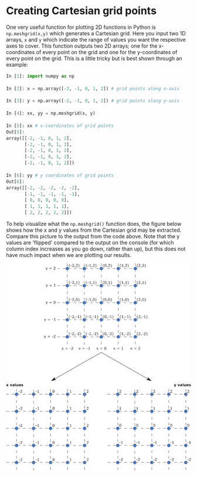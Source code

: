 # Creating Cartesian grid points

One very useful function for plotting 2D functions in Python is `np.meshgrid(x,y)` which generates a Cartesian grid.  Here you input two 1D arrays, `x` and `y` which indicate the range of values you want the respective axes to cover. This function outputs two 2D arrays; one for the x-coordinates of every point on the grid and one for the y-coordinates of every point on the grid.  This is a little tricky but is best shown through an example:

``` python
In [1]: import numpy as np

In [2]: x = np.array([-2, -1, 0, 1, 2]) # grid points along x-axis

In [3]: y = np.array([-2, -1, 0, 1, 2]) # grid points along y-axis

In [4]: xx, yy = np.meshgrid(x, y)

In [5]: xx # x-coordinates of grid points
Out[5]:
array([[-2, -1, 0, 1, 2],
       [-2, -1, 0, 1, 2],
       [-2, -1, 0, 1, 2],
       [-2, -1, 0, 1, 2],
       [-2, -1, 0, 1, 2]])

In [6]: yy # y coordinates of grid points
Out[6]:
array([[-2, -2, -2, -2, -2],
       [-1, -1, -1, -1, -1],
       [ 0, 0, 0, 0, 0],
       [ 1, 1, 1, 1, 1],
       [ 2, 2, 2, 2, 2]])
```

To help visualize what the `np.meshgrid()` function does, the figure below shows how the x and y values from the Cartesian grid may be extracted. Compare this picture to the output from the code above.  Note that the y values are 'flipped' compared to the output on the console (for which column index increases as you go down, rather than up), but this does not have much impact when we are plotting our results.

![Illustration of meshgrid output](images/meshgrid.png)
